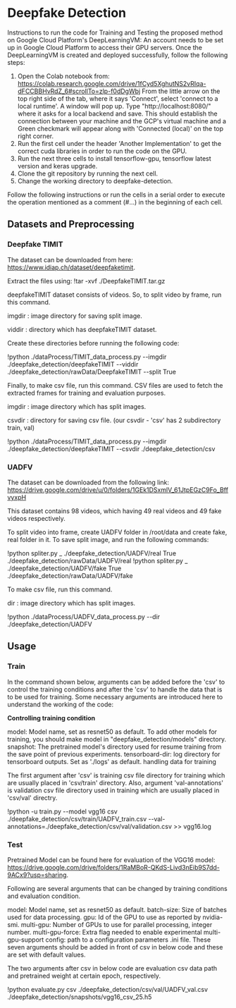 # Deepfake Detection
Instructions to run the code for Training and Testing the proposed method on Google Cloud Platform's DeepLearningVM:
An account needs to be set up in Google Cloud Platform to access their GPU servers. Once the DeepLearningVM is created 
and deployed successfully, follow the following steps:
1. Open the Colab notebook from: https://colab.research.google.com/drive/1fCyd5XghutNS2vRIqa-dFCCBBHvRdZ_6#scrollTo=zlp-f0dDgWbj
   From the little arrow on the top right side of the tab, where it says 'Connect', select 'connect to a local runtime'. A window will pop up.
   Type "http://localhost:8080/" where it asks for a local backend and save. This should establish the connection between your machine and the 
   GCP's virtual machine and a Green checkmark will appear along with 'Connected (local)' on the top right corner.
2. Run the first cell under the header 'Another Implementation' to get the correct cuda libraries in order to run the code on the GPU.
3. Run the next three cells to install tensorflow-gpu, tensorflow latest version and keras upgrade.
4. Clone the git repository by running the next cell.
5. Change the working directory to deepfake-detection.

Follow the following instructions or run the cells in a serial order to execute the operation mentioned as a comment (#...) in the beginning of each cell.

## Datasets and Preprocessing
### Deepfake TIMIT
The dataset can be downloaded from here:
https://www.idiap.ch/dataset/deepfaketimit.

Extract the files using:
!tar -xvf ./DeepfakeTIMIT.tar.gz 

deepfakeTIMIT dataset consists of videos. So, to split video by frame, run this command.

imgdir : image directory for saving split image.

viddir : directory which has deepfakeTIMIT dataset.

Create these directories before running the following code:

!python ./dataProcess/TIMIT_data_process.py --imgdir ./deepfake_detection/deepfakeTIMIT --viddir ./deepfake_detection/rawData/DeepfakeTIMIT --split True

Finally, to make csv file, run this command. CSV files are used to fetch the extracted frames for training and evaluation purposes.

imgdir : image directory which has split images.

csvdir : directory for saving csv file. (our csvdir - 'csv' has 2 subdirectory train, val)

!python ./dataProcess/TIMIT_data_process.py --imgdir ./deepfake_detection/deepfakeTIMIT --csvdir ./deepfake_detection/csv

### UADFV
The dataset can be downloaded from the following link:
https://drive.google.com/drive/u/0/folders/1GEk1DSxmlV_61JtpEGzC9Fo_BffvyxpH

This dataset contains 98 videos, which having 49 real videos and 49 fake videos respectively.

To split video into frame, create UADFV folder in /root/data and create fake, real folder in it. To save split image, and run the following commands:

!python spliter.py _ ./deepfake_detection/UADFV/real True ./deepfake_detection/rawData/UADFV/real
!python spliter.py _ ./deepfake_detection/UADFV/fake True ./deepfake_detection/rawData/UADFV/fake

To make csv file, run this command.

dir : image directory which has split images.

!python ./dataProcess/UADFV_data_process.py --dir ./deepfake_detection/UADFV 

## Usage
### Train
In the command shown below, arguments can be added before the 'csv' to control the training conditions and after the 'csv' to handle the data that is to be used for training. Some necessary arguments are introduced here to understand the working of the code:

**Controlling training condition**

model: Model name, set as resnet50 as default. To add other models for training, you should make model in "deepfake_detection/models" directory.
snapshot: The pretrained model's directory used for resume training from the save point of previous experiments.
tensorboard-dir: log directory for tensorboard outputs. Set as './logs' as default.
handling data for training

The first argument after 'csv' is training csv file directory for training which are usually placed in 'csv/train' directory. Also, argument 'val-annotations' is validation csv file directory used in training which are usually placed in 'csv/val' directry.

!python -u train.py --model vgg16 csv ./deepfake_detection/csv/train/UADFV_train.csv --val-annotations=./deepfake_detection/csv/val/validation.csv >> vgg16.log

### Test
Pretrained Model can be found here for evaluation of the VGG16 model: https://drive.google.com/drive/folders/1RaMBoR-QKdS-Livd3nEib9S7dd-9ACx9?usp=sharing.

Following are several arguments that can be changed by training conditions and evaluation condition.

model: Model name, set as resnet50 as default.
batch-size: Size of batches used for data processing.
gpu: Id of the GPU to use as reported by nvidia-smi.
multi-gpu: Number of GPUs to use for parallel processing, integer number.
multi-gpu-force: Extra flag needed to enable experimental multi-gpu-support
config: path to a configuration parameters .ini file.
These seven arguments should be added in front of csv in below code and these are set with default values.

The two arguments after csv in below code are evaluation csv data path and pretrained weight at certain epoch, respectively.

!python evaluate.py csv ./deepfake_detection/csv/val/UADFV_val.csv ./deepfake_detection/snapshots/vgg16_csv_25.h5
